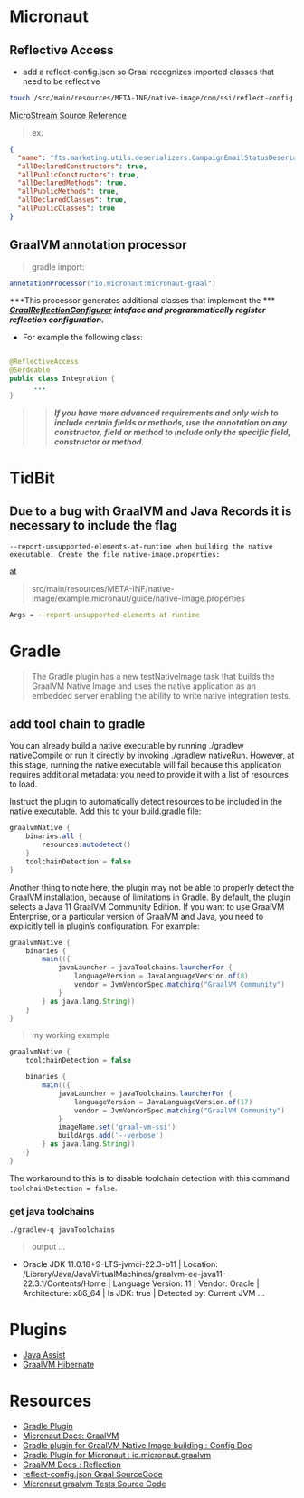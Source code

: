# Micronaut

## Reflective Access

- add a reflect-config.json so Graal recognizes imported classes that need to be reflective

```bash
touch /src/main/resources/META-INF/native-image/com/ssi/reflect-config.json
```

[MicroStream Source Reference](https://gist.github.com/14paxton/d51cc2f493b8d8f4271c0cf55f2aefab)

> ex.

```json
{
  "name": "fts.marketing.utils.deserializers.CampaignEmailStatusDeserializer",
  "allDeclaredConstructors": true,
  "allPublicConstructors": true,
  "allDeclaredMethods": true,
  "allPublicMethods": true,
  "allDeclaredClasses": true,
  "allPublicClasses": true
}
```

## GraalVM annotation processor

> gradle import:

```groovy
annotationProcessor("io.micronaut:micronaut-graal")
```

***This processor generates additional classes that implement the ***
***[GraalReflectionConfigurer](https://docs.micronaut.io/latest/api/io/micronaut/core/graal/GraalReflectionConfigurer.html) inteface and programmatically register*** ***reflection configuration.***

- For example the following class:

```java 

@ReflectiveAccess
@Serdeable
public class Integration {
      ...
}
```

> > ***If you have more advanced requirements and only wish to include certain fields or methods, use the annotation on any constructor,***
> > ***field or method to include only the specific field, constructor or method.***

# TidBit

## Due to a bug with GraalVM and Java Records it is necessary to include the flag

```
--report-unsupported-elements-at-runtime when building the native executable. Create the file native-image.properties:
```

at
> src/main/resources/META-INF/native-image/example.micronaut/guide/native-image.properties

```bash
Args = --report-unsupported-elements-at-runtime
```

# Gradle

> The Gradle plugin has a new testNativeImage task that builds the GraalVM Native Image and uses the native application as an embedded
> server enabling the ability to write native integration tests.

## add tool chain to gradle

You can already build a native executable by running ./gradlew nativeCompile or run it directly by invoking ./gradlew nativeRun. However, at this stage, running the native executable will fail because
this application requires additional metadata: you need to provide it with a list of resources to load.

Instruct the plugin to automatically detect resources to be included in the native executable. Add this to your build.gradle file:

```groovy
graalvmNative {
    binaries.all {
        resources.autodetect()
    }
    toolchainDetection = false
}
```

Another thing to note here, the plugin may not be able to properly detect the GraalVM installation, because of limitations in Gradle. By default, the plugin selects a Java 11 GraalVM Community
Edition. If you want to use GraalVM Enterprise, or a particular version of GraalVM and Java, you need to explicitly tell in plugin’s configuration. For example:

```groovy
graalvmNative {
    binaries {
        main(({
            javaLauncher = javaToolchains.launcherFor {
                languageVersion = JavaLanguageVersion.of(8)
                vendor = JvmVendorSpec.matching("GraalVM Community")
            }
        } as java.lang.String))
    }
}
```

> my working example

```groovy
graalvmNative {
    toolchainDetection = false

    binaries {
        main(({
            javaLauncher = javaToolchains.launcherFor {
                languageVersion = JavaLanguageVersion.of(17)
                vendor = JvmVendorSpec.matching("GraalVM Community")
            }
            imageName.set('graal-vm-ssi')
            buildArgs.add('--verbose')
        } as java.lang.String))
    }
}
```

The workaround to this is to disable toolchain detection with this command
```toolchainDetection = false```.

### get java toolchains

```shell
./gradlew-q javaToolchains
```

> output
> ...

+ Oracle JDK 11.0.18+9-LTS-jvmci-22.3-b11
  | Location:           /Library/Java/JavaVirtualMachines/graalvm-ee-java11-22.3.1/Contents/Home
  | Language Version:   11
  | Vendor:             Oracle
  | Architecture:       x86_64
  | Is JDK:             true
  | Detected by:        Current JVM
  ...

# Plugins

- [Java Assist](https://mvnrepository.com/artifact/org.javassist/javassist)
- [GraalVM Hibernate](https://mvnrepository.com/artifact/org.hibernate/hibernate-graalvm/6.1.5.Final)

# Resources

- [Gradle Plugin](https://micronaut-projects.github.io/micronaut-gradle-plugin/latest/#_micronaut_graalvm_plugin)
- [Micronaut Docs: GraalVM ](https://docs.micronaut.io/latest/guide/index.html#graal)
- [Gradle plugin for GraalVM Native Image building : Config Doc](https://graalvm.github.io/native-build-tools/0.9.13/gradle-plugin.html#configuration-options)
- [Gradle Plugin for Micronaut : io.micronaut.graalvm](https://plugins.gradle.org/plugin/io.micronaut.graalvm)
- [GraalVM Docs : Reflection](https://www.graalvm.org/22.2/reference-manual/native-image/metadata/)
- [reflect-config.json Graal SourceCode](https://github.com/oracle/graal/blob/master/docs/reference-manual/native-image/Reflection.md)
- [Micronaut graalvm Tests Source Code](https://github.com/micronaut-graal-tests/micronaut-liquibase-graal/tree/2.3.x_h2)

